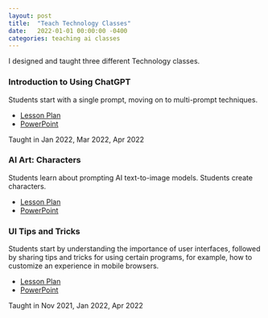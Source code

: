 ```yaml
---
layout: post
title:  "Teach Technology Classes"
date:   2022-01-01 00:00:00 -0400
categories: teaching ai classes
---
```


I designed and taught three different Technology classes.

### Introduction to Using ChatGPT
Students start with a single prompt, moving on to multi-prompt techniques.
- [Lesson Plan](../media/Lesson-Plan-ChatGPT-1.docx)
- [PowerPoint](../media/presentation.pptx)

Taught in Jan 2022, Mar 2022, Apr 2022

### AI Art: Characters
Students learn about prompting AI text-to-image models. Students create characters.
- [Lesson Plan](../media/AI-Art-lesson-plan.docx)
- [PowerPoint](../media/L3-AI-Art-Characters.pptx)

### UI Tips and Tricks
Students start by understanding the importance of user interfaces, followed by sharing tips and tricks for using certain programs, for example, how to customize an experience in mobile browsers.
- [Lesson Plan](../media/UI-Tips-and-Tricks-lesson-plan.docx)
- [PowerPoint](../media/UI-Tips-and-Tricks-pptt-2.pptx)

Taught in Nov 2021, Jan 2022, Apr 2022

